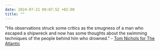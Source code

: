 ```yaml
---
date: 2024-07-21 09:07:52 +02:00
title: ""
---
```

"His observations struck some critics as the smugness of a man who escaped a shipwreck and now has some thoughts about the swimming techniques of the people behind him who drowned." - [Tom Nichols for The Atlantic](https://www.theatlantic.com/politics/archive/2024/07/jd-vance-performative-populist-elitist/679132/)
